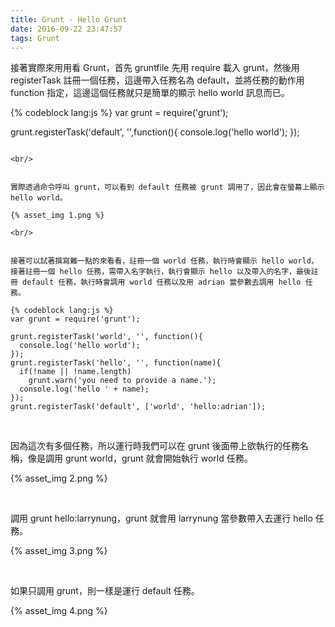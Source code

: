 ```yaml
---
title: Grunt - Hello Grunt
date: 2016-09-22 23:47:57
tags: Grunt
---
```


接著實際來用用看 Grunt，首先 gruntfile 先用 require 載入 grunt，然後用 registerTask 註冊一個任務，這邊帶入任務名為 default，並將任務的動作用 function 指定，這邊這個任務就只是簡單的顯示 hello world 訊息而已。

<!-- More -->

{% codeblock lang:js %}
var grunt = require('grunt'); 

grunt.registerTask('default', '',function(){ 
  console.log('hello world'); 
});
```

<br/>


實際透過命令呼叫 grunt，可以看到 default 任務被 grunt 調用了，因此會在螢幕上顯示 hello world。  

{% asset_img 1.png %}

<br/>


接著可以試著撰寫難一點的來看看，註冊一個 world 任務，執行時會顯示 hello world，接著註冊一個 hello 任務，需帶入名字執行，執行會顯示 hello 以及帶入的名字，最後註冊 default 任務，執行時會調用 world 任務以及用 adrian 當參數去調用 hello 任務。  

{% codeblock lang:js %}
var grunt = require('grunt'); 

grunt.registerTask('world', '', function(){ 
  console.log('hello world'); 
});
grunt.registerTask('hello', '', function(name){ 
  if(!name || !name.length) 
    grunt.warn('you need to provide a name.'); 
  console.log('hello ' + name); 
}); 
grunt.registerTask('default', ['world', 'hello:adrian']);
```

<br/>


因為這次有多個任務，所以運行時我們可以在 grunt 後面帶上欲執行的任務名稱，像是調用 grunt world，grunt 就會開始執行 world 任務。  

{% asset_img 2.png %}

<br/>


調用 grunt hello:larrynung，grunt 就會用 larrynung 當參數帶入去運行 hello 任務。  

{% asset_img 3.png %}

<br/>


如果只調用 grunt，則一樣是運行 default 任務。  

{% asset_img 4.png %}
